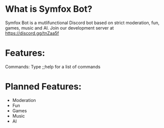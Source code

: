 # What is Symfox Bot?
Symfox Bot is a mutlifunctional Discord bot based on strict moderation, fun, games, music and AI. 
Join our development server at https://discord.gg/tnZaa5f
# Features:
Commands: Type ;;help for a list of commands
# Planned Features:
- Moderation
- Fun
- Games
- Music
- AI
